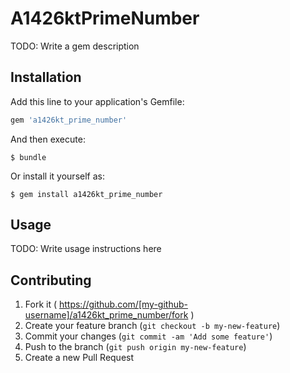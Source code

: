 # A1426ktPrimeNumber

TODO: Write a gem description

## Installation

Add this line to your application's Gemfile:

```ruby
gem 'a1426kt_prime_number'
```

And then execute:

    $ bundle

Or install it yourself as:

    $ gem install a1426kt_prime_number

## Usage

TODO: Write usage instructions here

## Contributing

1. Fork it ( https://github.com/[my-github-username]/a1426kt_prime_number/fork )
2. Create your feature branch (`git checkout -b my-new-feature`)
3. Commit your changes (`git commit -am 'Add some feature'`)
4. Push to the branch (`git push origin my-new-feature`)
5. Create a new Pull Request
